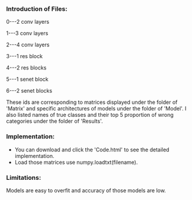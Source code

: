 ### Introduction of Files:

0---2 conv layers

1---3 conv layers

2---4 conv layers

3---1 res block

4---2 res blocks

5---1 senet block

6---2 senet blocks

These ids are corresponding to matrices displayed under the folder of 'Matrix' and specific architectures of models under the folder of 'Model'. I also listed names of true classes and their top 5 proportion of wrong categories under the folder of 'Results'.

### Implementation:

- You can download and click the 'Code.html' to see the detailed implementation.
- Load those matrices use numpy.loadtxt(filename).

### Limitations:

Models are easy to overfit and accuracy of those models are low.



